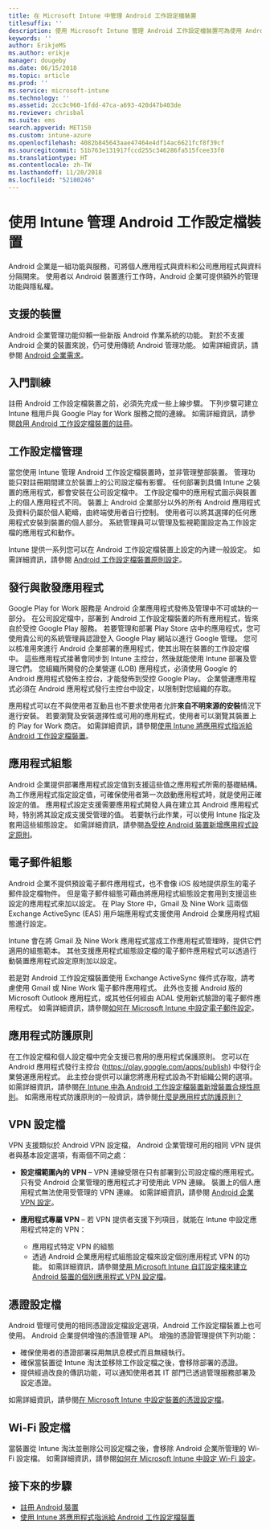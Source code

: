 ```yaml
---
title: 在 Microsoft Intune 中管理 Android 工作設定檔裝置
titlesuffix: ''
description: 使用 Microsoft Intune 管理 Android 工作設定檔裝置可為使用 Android 裝置工作的使用者，提供額外的管理功能與隱私權。
keywords: ''
author: ErikjeMS
ms.author: erikje
manager: dougeby
ms.date: 06/15/2018
ms.topic: article
ms.prod: ''
ms.service: microsoft-intune
ms.technology: ''
ms.assetid: 2cc3c960-1fdd-47ca-a693-420d47b403de
ms.reviewer: chrisbal
ms.suite: ems
search.appverid: MET150
ms.custom: intune-azure
ms.openlocfilehash: 4082b845643aae47464e4df14ac6621fcf8f39cf
ms.sourcegitcommit: 51b763e131917fccd255c346286fa515fcee33f0
ms.translationtype: HT
ms.contentlocale: zh-TW
ms.lasthandoff: 11/20/2018
ms.locfileid: "52180246"
---
```

# <a name="manage-android-work-profile-devices-with-intune"></a>使用 Intune 管理 Android 工作設定檔裝置

Android 企業是一組功能與服務，可將個人應用程式與資料和公司應用程式與資料分隔開來。 使用者以 Android 裝置進行工作時，Android 企業可提供額外的管理功能與隱私權。 

## <a name="supported-devices"></a>支援的裝置

Android 企業管理功能仰賴一些新版 Android 作業系統的功能。 對於不支援 Android 企業的裝置來說，仍可使用傳統 Android 管理功能。 如需詳細資訊，請參閱 [Android 企業需求](https://support.google.com/work/android/answer/6174145?hl=en&ref_topic=6151012)。

## <a name="onboarding"></a>入門訓練

註冊 Android 工作設定檔裝置之前，必須先完成一些上線步驟。 下列步驟可建立 Intune 租用戶與 Google Play for Work 服務之間的連線。 如需詳細資訊，請參閱[啟用 Android 工作設定檔裝置的註冊](android-work-profile-enroll.md)。

## <a name="work-profile-management"></a>工作設定檔管理

當您使用 Intune 管理 Android 工作設定檔裝置時，並非管理整部裝置。 管理功能只對註冊期間建立於裝置上的公司設定檔有影響。 任何部署到具備 Intune 之裝置的應用程式，都會安裝在公司設定檔中。 工作設定檔中的應用程式圖示與裝置上的個人應用程式不同。 裝置上 Android 企業部分以外的所有 Android 應用程式及資料仍屬於個人範疇，由終端使用者自行控制。 使用者可以將其選擇的任何應用程式安裝到裝置的個人部分。 系統管理員可以管理及監視範圍設定為工作設定檔的應用程式和動作。

Intune 提供一系列您可以在 Android 工作設定檔裝置上設定的內建一般設定。 如需詳細資訊，請參閱 [Android 工作設定檔裝置原則設定](compliance-policy-create-android-for-work.md)。

## <a name="app-publishing-and-distribution"></a>發行與散發應用程式

Google Play for Work 服務是 Android 企業應用程式發佈及管理中不可或缺的一部分。 在公司設定檔中，部署到 Android 工作設定檔裝置的所有應用程式，皆來自於受控 Google Play 服務。 若要管理和部署 Play Store 店中的應用程式，您可使用貴公司的系統管理員認證登入 Google Play 網站以進行 Google 管理。 您可以核准用來進行 Android 企業部署的應用程式，使其出現在裝置的工作設定檔中。 這些應用程式接著會同步到 Intune 主控台，然後就能使用 Intune 部署及管理它們。 您組織所開發的企業營運 (LOB) 應用程式，必須使用 Google 的 Android 應用程式發佈主控台，才能發佈到受控 Google Play。 企業營運應用程式必須在 Android 應用程式發行主控台中設定，以限制對您組織的存取。

應用程式可以在不與使用者互動且也不要求使用者允許**來自不明來源的安裝**情況下進行安裝。 若要瀏覽及安裝選擇性或可用的應用程式，使用者可以瀏覽其裝置上的 Play for Work 商店。 如需詳細資訊，請參閱[使用 Intune 將應用程式指派給 Android 工作設定檔裝置](apps-add-android-for-work.md)。

## <a name="app-configuration"></a>應用程式組態

Android 企業提供部署應用程式設定值到支援這些值之應用程式所需的基礎結構。 為工作應用程式指定設定值，可確保使用者第一次啟動應用程式時，就是使用正確設定的值。 應用程式設定支援需要應用程式開發人員在建立其 Android 應用程式時，特別將其設定成支援受管理的值。 若要執行此作業，可以使用 Intune 指定及套用這些組態設定。 如需詳細資訊，請參閱[為受控 Android 裝置新增應用程式設定原則](app-configuration-policies-use-android.md)。

## <a name="email-configuration"></a>電子郵件組態

Android 企業不提供預設電子郵件應用程式，也不會像 iOS 般地提供原生的電子郵件設定檔物件。 但是電子郵件組態可藉由將應用程式組態設定套用到支援這些設定的應用程式來加以設定。 在 Play Store 中，Gmail 及 Nine Work 這兩個 Exchange ActiveSync (EAS) 用戶端應用程式支援使用 Android 企業應用程式組態進行設定。

Intune 會在將 Gmail 及 Nine Work 應用程式當成工作應用程式管理時，提供它們適用的組態範本。 其他支援應用程式組態設定檔的電子郵件應用程式可以透過行動裝置應用程式設定原則加以設定。

若是對 Android 工作設定檔裝置使用 Exchange ActiveSync 條件式存取，請考慮使用 Gmail 或 Nine Work 電子郵件應用程式。 此外也支援 Android 版的 Microsoft Outlook 應用程式，或其他任何經由 ADAL 使用新式驗證的電子郵件應用程式。 如需詳細資訊，請參閱[如何在 Microsoft Intune 中設定電子郵件設定](email-settings-configure.md)。

## <a name="app-protection-policies"></a>應用程式防護原則

在工作設定檔和個人設定檔中完全支援已套用的應用程式保護原則。 您可以在 Android 應用程式發行主控台 (https://play.google.com/apps/publish) 中發行企業營運應用程式。 此主控台提供可以讓您將應用程式設為不對組織公開的選項。 如需詳細資訊，請參閱[在 Intune 中為 Android 工作設定檔裝置新增裝置合規性原則](compliance-policy-create-android-for-work.md)。 如需應用程式防護原則的一般資訊，請參閱[什麼是應用程式防護原則？](app-protection-policy.md)

## <a name="vpn-profiles"></a>VPN 設定檔

VPN 支援類似於 Android VPN 設定檔， Android 企業管理可用的相同 VPN 提供者與基本設定選項，有兩個不同之處：

-  **設定檔範圍內的 VPN** – VPN 連線受限在只有部署到公司設定檔的應用程式。 只有受 Android 企業管理的應用程式才可使用此 VPN 連線。 裝置上的個人應用程式無法使用受管理的 VPN 連線。 如需詳細資訊，請參閱 [Android 企業 VPN 設定](vpn-settings-android.md#android-for-work-vpn-settings)。

-  **應用程式專屬 VPN** – 若 VPN 提供者支援下列項目，就能在 Intune 中設定應用程式特定的 VPN：
    - 應用程式特定 VPN 的組態
    - 透過 Android 企業應用程式組態設定檔來設定個別應用程式 VPN 的功能。
    如需詳細資訊，請參閱[使用 Microsoft Intune 自訂設定檔來建立 Android 裝置的個別應用程式 VPN 設定檔](android-pulse-secure-per-app-vpn.md)。

## <a name="certificate-profiles"></a>憑證設定檔

Android 管理可使用的相同憑證設定檔設定選項，Android 工作設定檔裝置上也可使用。 Android 企業提供增強的憑證管理 API。 增強的憑證管理提供下列功能：

-  確保使用者的憑證部署採用無訊息模式而且無縫執行。
-  確保當裝置從 Intune 淘汰並移除工作設定檔之後，會移除部署的憑證。
-  提供經過改良的傳訊功能，可以通知使用者其 IT 部門已透過管理服務部署及設定憑證。

如需詳細資訊，請參閱[在 Microsoft Intune 中設定裝置的憑證設定檔](certificates-configure.md)。

## <a name="wi-fi-profiles"></a>Wi-Fi 設定檔

當裝置從 Intune 淘汰並刪除公司設定檔之後，會移除 Android 企業所管理的 Wi-Fi 設定檔。 如需詳細資訊，請參閱[如何在 Microsoft Intune 中設定 Wi-Fi 設定](wi-fi-settings-configure.md)。

## <a name="next-steps"></a>接下來的步驟
- [註冊 Android 裝置](android-enroll.md)
- [使用 Intune 將應用程式指派給 Android 工作設定檔裝置](apps-add-android-for-work.md)
